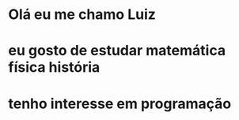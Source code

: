 # Olá eu me chamo **Luiz** 
# eu gosto de estudar matemática física história 
# tenho interesse em programação 
